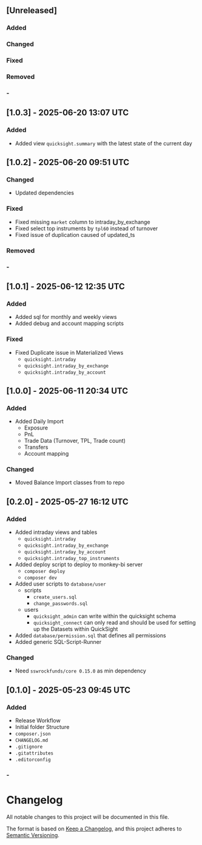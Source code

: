 ## [Unreleased]
### Added
### Changed
### Fixed
### Removed
### -


## [1.0.3] - 2025-06-20 13:07 UTC
### Added
- Added view `quicksight.summary` with the latest state of the current day

## [1.0.2] - 2025-06-20 09:51 UTC
### Changed
- Updated dependencies
### Fixed
- Fixed missing `market` column to intraday_by_exchange
- Fixed select top instruments by `tpl60` instead of turnover
- Fixed issue of duplication caused of updated_ts
### Removed
### -

## [1.0.1] - 2025-06-12 12:35 UTC
### Added
- Added sql for monthly and weekly views
- Added debug and account mapping scripts
### Fixed
- Fixed Duplicate issue in Materialized Views
  - `quicksight.intraday`
  - `quicksight.intraday_by_exchange`
  - `quicksight.intraday_by_account`

## [1.0.0] - 2025-06-11 20:34 UTC
### Added
- Added Daily Import
  - Exposure
  - PnL
  - Trade Data (Turnover, TPL, Trade count)
  - Transfers
  - Account mapping
### Changed
- Moved Balance Import classes from to repo

## [0.2.0] - 2025-05-27 16:12 UTC
### Added
- Added intraday views and tables
  - `quicksight.intraday`
  - `quicksight.intraday_by_exchange`
  - `quicksight.intraday_by_account`
  - `quicksight.intraday_top_instruments`
- Added deploy script to deploy to monkey-bi server
  - `composer deploy`
  - `composer dev`
- Added user scripts to `database/user`
  - scripts
    - `create_users.sql`
    - `change_passwords.sql`
  - users
    - `quicksight_admin` can write within the quicksight schema
    - `quicksight_connect` can only read and should be used for setting up the Datasets within QuickSight
- Added `database/permission.sql` that defines all permissions
- Added generic SQL-Script-Runner
### Changed
- Need `sswrockfunds/core 0.15.0` as min dependency

## [0.1.0] - 2025-05-23 09:45 UTC
### Added
- Release Workflow
- Initial folder Structure
- `composer.json`
- `CHANGELOG.md`
- `.gitignore`
- `.gitattributes`
- `.editorconfig`
### -

# Changelog
All notable changes to this project will be documented in this file.

The format is based on [Keep a Changelog](https://keepachangelog.com/en/1.0.0/),
and this project adheres to [Semantic Versioning](https://semver.org/spec/v2.0.0.html).
